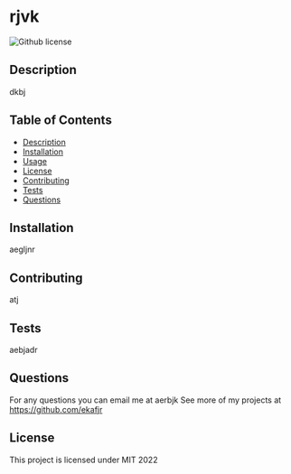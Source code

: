 
  # rjvk
  ![Github license](http://img.shields.io/badge/license-MIT-blue.svg)

  ## Description
  dkbj
  
  ## Table of Contents
  * [Description](#description)
  * [Installation](#installation)
  * [Usage](#usage)
  * [License](#license)
  * [Contributing](#contributing)
  * [Tests](#tests)
  * [Questions](#questions) 

  ## Installation
  aegljnr

  ## Contributing
  atj
  
  ## Tests
  aebjadr

  ## Questions
  For any questions you can email me at aerbjk
  See more of my projects at https://github.com/ekafjr

  ## License 
  This project is licensed under MIT 2022
